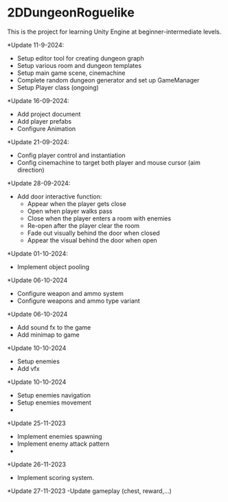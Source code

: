 # 2DDungeonRoguelike
This is the project for learning Unity Engine at beginner-intermediate levels.

*Update 11-9-2024:
- Setup editor tool for creating dungeon graph
- Setup various room and dungeon templates
- Setup main game scene, cinemachine
- Complete random dungeon generator and set up GameManager
- Setup Player class (ongoing)

*Update 16-09-2024:
- Add project document
- Add player prefabs
- Configure Animation

*Update 21-09-2024:
- Config player control and instantiation
- Config cinemachine to target both player and mouse cursor (aim direction)

*Update 28-09-2024:
- Add door interactive function:
  + Appear when the player gets close
  + Open when player walks pass
  + Close when the player enters a room with enemies
  + Re-open after the player clear the room
  + Fade out visually behind the door when closed
  + Appear the visual behind the door when open

*Update 01-10-2024:
- Implement object pooling

*Update 06-10-2024
- Configure weapon and ammo system
- Configure weapons and ammo type variant

*Update 06-10-2024
- Add sound fx to the game
- Add minimap to game

*Update 10-10-2024
- Setup enemies
- Add vfx

*Update 10-10-2024
- Setup enemies navigation
- Setup enemies movement
- 
*Update 25-11-2023
- Implement enemies spawning
- Implement enemy attack pattern
- 
*Update 26-11-2023
- Implement scoring system.

*Update 27-11-2023
-Update gameplay (chest, reward,...)

